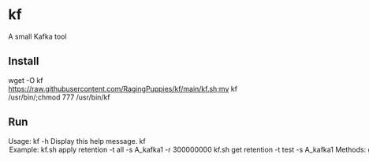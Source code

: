 # kf
A small Kafka tool

## Install
wget -O kf https://raw.githubusercontent.com/RagingPuppies/kf/main/kf.sh;mv kf /usr/bin/;chmod 777 /usr/bin/kf

## Run 
Usage:
    kf -h                      Display this help message.
    kf <method> <option> <tag>
Example:
    kf.sh apply retention -t all -s A_kafka1 -r 300000000
    kf.sh get retention -t test -s A_kafka1
Methods:
    get, apply
Options:
    retention
Tags:
    -t <topic_name> \ All
    -s <bootstrap_server>
    -r <retention (int)>
